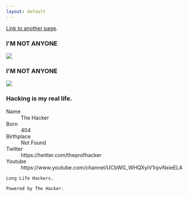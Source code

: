 ```yaml
---
layout: default
---
```



[Link to another page](another-page).


### I'M NOT ANYONE

![](http://www.growth-hackers.net/wp-content/uploads/2017/02/growth-hacking-mindset.jpg)

### I'M NOT ANYONE
![](https://scontent.ftun4-1.fna.fbcdn.net/v/t1.0-9/19554704_1357089234386268_1374391276796990146_n.png?oh=0775b9d3e94d2c1de5efb2e9283081ff&oe=5A69B5D8)


### Hacking is my real life.

<dl>
<dt>Name</dt>
<dd>The Hacker</dd>
<dt>Born</dt>
<dd>404</dd>
<dt>Birthplace</dt>
<dd>Not Found</dd>
<dt>Twitter</dt>
<dd>https://twitter.com/theprofhacker</dd>
<dt>Youtube</dt>
  <dd>https://www.youtube.com/channel/UCbWG_WHQXyiV1rpvNxieELA</dd>
</dl>

```
Long Life Hackers.
```

```
Powered by The Hacker.
```
